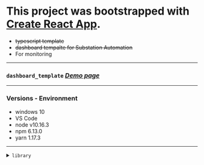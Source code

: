 # This project was bootstrapped with [Create React App](https://github.com/facebook/create-react-app).

- ~~typescript template~~
- <del>dashboard tempalte for Substation Automation</del>
- For monitoring

---
### `dashboard_template` [_Demo page_](https://monsoonp.github.io/dashboard_template "template demo link")
---

### Versions - Environment
- windows 10
- VS Code
- node v10.16.3
- npm 6.13.0
- yarn 1.17.3

---

<details><summary><code>library</code></summary>
```
- react-router-dom
- react-redux
- redux-actions
- redux-thunk
- immutable
- prop-types
- classname
- reactstrap
- node-sass
- chart.js
- react-chartjs-2
- react-datePicker
- date-fns
- gh-pages
- etc...
```
</details>

